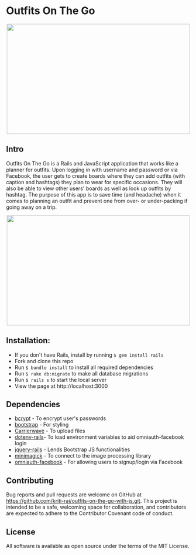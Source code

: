 # Outfits On The Go

<p align="center">
  <img width="500" height="300" alt-text="home_page" src="https://i.imgur.com/bzVY4PQ.png">
</p>

## Intro

Outfits On The Go is a Rails and JavaScript application that works like a planner for outfits. Upon logging in with username and password or via Facebook, the user gets to create boards where they can add outfits (with caption and hashtags) they plan to wear for specific occasions.  They will also be able to view other users' boards as well as look up outfits by hashtag. The purpose of this app is to save time (and headache) when it comes to planning an outfit and prevent one from over- or under-packing if going away on a trip.

<p align="center">
  <img width="500" height="300" alt-text="home_page" src="https://media.giphy.com/media/i3ofY7z8yX9WcbdL7F/giphy.gif">
</p>


## Installation:

- If you don't have Rails, install by running `$ gem install rails`
- Fork and clone this repo
- Run `$ bundle install` to install all required dependencies  
- Run `$ rake db:migrate` to make all database migrations
- Run `$ rails s` to start the local server
- View the page at http://localhost:3000


## Dependencies

 - [bcrypt](https://rubygems.org/gems/bcrypt/versions/3.1.11) - To encrypt user's passwords
 - [bootstrap](https://github.com/twbs/bootstrap) - For styling
 - [Carrierwave](https://github.com/carrierwaveuploader/carrierwave) - To upload files
 - [dotenv-rails](https://github.com/bkeepers/dotenv)- To load environment variables to aid omniauth-facebook login
 - [jquery-rails](https://github.com/rails/jquery-rails) - Lends Bootstrap JS functionalities
 - [minimagick](https://github.com/minimagick/minimagick) - To connect to the image processing library
 - [omniauth-facebook](https://github.com/mkdynamic/omniauth-facebook) - For allowing users to signup/login via Facebook


## Contributing

Bug reports and pull requests are welcome on GitHub at https://github.com/kriti-rai/outfits-on-the-go-with-js.git. This project is intended to be a safe, welcoming space for collaboration, and contributors are expected to adhere to the Contributor Covenant code of conduct.


## License

All software is available as open source under the terms of the MIT License.
